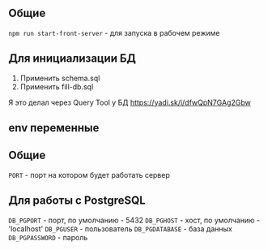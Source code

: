 ## Общие

`npm run start-front-server` - для запуска в рабочем режиме

## Для инициализации БД

1. Применить schema.sql
2. Применить fill-db.sql

Я это делал через Query Tool у БД
https://yadi.sk/i/dfwQpN7GAg2Gbw

## env переменные

## Общие
`PORT` - порт на котором будет работать сервер

## Для работы с PostgreSQL

`DB_PGPORT` - порт, по умолчанию - 5432
`DB_PGHOST` - хост, по умолчанию - 'localhost'
`DB_PGUSER` - пользователь
`DB_PGDATABASE` - база данных
`DB_PGPASSWORD` - пароль
